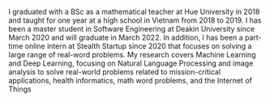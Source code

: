 I graduated with a BSc as a mathematical teacher at Hue University in 2018 and taught for one year at a high school in Vietnam from 2018 to 2019. I has been a master student in Software Engineering at Deakin University since March 2020 and will graduate in March 2022. In addition, I has been a part-time online intern at Stealth Startup since 2020 that focuses on solving a large range of real-word problems. My research covers Machine Learning and Deep Learning, focusing on Natural Language Processing and image analysis to solve real-world problems related to mission-critical applications, health informatics, math word problems, and the Internet of Things
